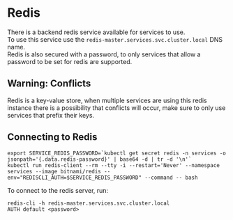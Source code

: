 # Redis

There is a backend redis service available for services to use.  
To use this service use the `redis-master.services.svc.cluster.local` DNS name.  
Redis is also secured with a password, to only services that allow a password to be set for redis are supported.

## Warning: Conflicts

Redis is a key-value store, when multiple services are using this redis instance there is a possibility that conflicts will occur, make sure to only use services that prefix their keys.

## Connecting to Redis

```console
export SERVICE_REDIS_PASSWORD=`kubectl get secret redis -n services -o jsonpath='{.data.redis-password}' | base64 -d | tr -d '\n'`
kubectl run redis-client --rm --tty -i --restart='Never' --namespace services --image bitnami/redis --env="REDISCLI_AUTH=$SERVICE_REDIS_PASSWORD" --command -- bash
```

To connect to the redis server, run:

```console
redis-cli -h redis-master.services.svc.cluster.local 
AUTH default <password>
```
